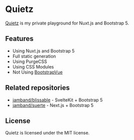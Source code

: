 # Quietz

[Quietz](https://quietz.netlify.app) is my private playground for Nuxt.js and Bootstrap 5.

## Features

- Using Nuxt.js and Bootstrap 5
- Full static generation
- Using PurgeCSS
- Using CSS Modules
- Not Using [BootstrapVue](https://bootstrap-vue.org/)

## Related repositories

- [jamband/blissable](https://github.com/jamband/blissable) - SvelteKit + Bootstrap 5
- [jamband/suerte](https://github.com/jamband/suerte) - Next.js + Bootstrap 5

## License

Quietz is licensed under the MIT license.
